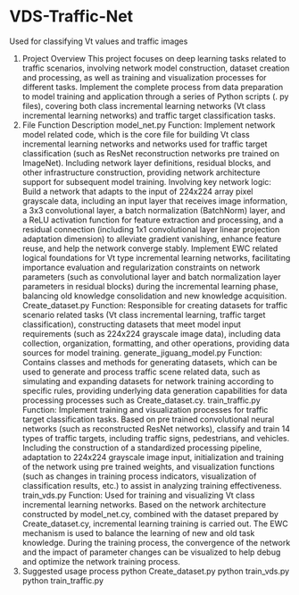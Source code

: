 # VDS-Traffic-Net
Used for classifying Vt values and traffic images
1. Project Overview
This project focuses on deep learning tasks related to traffic scenarios, involving network model construction, dataset creation and processing, as well as training and visualization processes for different tasks. Implement the complete process from data preparation to model training and application through a series of Python scripts (. py files), covering both class incremental learning networks (Vt class incremental learning networks) and traffic target classification tasks.
2.  File Function Description
  model_net.py
Function: Implement network model related code, which is the core file for building Vt class incremental learning networks and networks used for traffic target classification (such as ResNet reconstruction networks pre trained on ImageNet). Including network layer definitions, residual blocks, and other infrastructure construction, providing network architecture support for subsequent model training.
Involving key network logic:
Build a network that adapts to the input of 224x224 array pixel grayscale data, including an input layer that receives image information, a 3x3 convolutional layer, a batch normalization (BatchNorm) layer, and a ReLU activation function for feature extraction and processing, and a residual connection (including 1x1 convolutional layer linear projection adaptation dimension) to alleviate gradient vanishing, enhance feature reuse, and help the network converge stably.
Implement EWC related logical foundations for Vt type incremental learning networks, facilitating importance evaluation and regularization constraints on network parameters (such as convolutional layer and batch normalization layer parameters in residual blocks) during the incremental learning phase, balancing old knowledge consolidation and new knowledge acquisition.
  Create_dataset.py
Function: Responsible for creating datasets for traffic scenario related tasks (Vt class incremental learning, traffic target classification), constructing datasets that meet model input requirements (such as 224x224 grayscale image data), including data collection, organization, formatting, and other operations, providing data sources for model training.
  generate_jiguang_model.py
Function: Contains classes and methods for generating datasets, which can be used to generate and process traffic scene related data, such as simulating and expanding datasets for network training according to specific rules, providing underlying data generation capabilities for data processing processes such as Create_dataset.cy.
  train_traffic.py
Function: Implement training and visualization processes for traffic target classification tasks. Based on pre trained convolutional neural networks (such as reconstructed ResNet networks), classify and train 14 types of traffic targets, including traffic signs, pedestrians, and vehicles. Including the construction of a standardized processing pipeline, adaptation to 224x224 grayscale image input, initialization and training of the network using pre trained weights, and visualization functions (such as changes in training process indicators, visualization of classification results, etc.) to assist in analyzing training effectiveness.
  train_vds.py
Function: Used for training and visualizing Vt class incremental learning networks. Based on the network architecture constructed by model_net.cy, combined with the dataset prepared by Create_dataset.cy, incremental learning training is carried out. The EWC mechanism is used to balance the learning of new and old task knowledge. During the training process, the convergence of the network and the impact of parameter changes can be visualized to help debug and optimize the network training process.
3. Suggested usage process
python Create_dataset.py
python train_vds.py
python train_traffic.py
